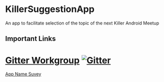 # KillerSuggestionApp



An app to facilitate selection of the topic of the next Killer Android Meetup

## Important Links
[Gitter Workgroup](https://gitter.im/KillerSuggestionApp/Lobby)
[![Gitter](https://badges.gitter.im/KillerSuggestionApp/Lobby.svg)](https://gitter.im/KillerSuggestionApp/Lobby?utm_source=badge&utm_medium=badge&utm_campaign=pr-badge&utm_content=badge)
=======

[App Name Suvey](https://docs.google.com/forms/d/e/1FAIpQLScGxQAMZrgC6eZPpzX-22Fza5OkHLqAcuFKU7BrocthLkoDoA/viewform?c=0&w=1)


